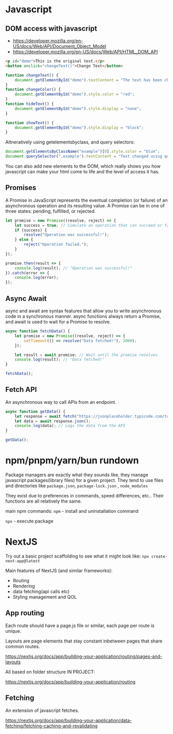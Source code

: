 # Javascript

## DOM access with javascript
* https://developer.mozilla.org/en-US/docs/Web/API/Document_Object_Model
* https://developer.mozilla.org/en-US/docs/Web/API/HTML_DOM_API

``` html
<p id="demo">This is the original text.</p>
<button onclick="changeText()">Change Text</button>
```
```javascript
function changeText() {
    document.getElementById("demo").textContent = "The text has been changed!";
}
function changeColor() {
    document.getElementById("demo").style.color = "red";
}
function hideText() {
    document.getElementById("demo").style.display = "none";
}

function showText() {
    document.getElementById("demo").style.display = "block";
}
```

Altneratively using getelementsbyclass, and query selectors:
```javascript
document.getElementsByClassName("example")[0].style.color = "blue";
document.querySelector(".example").textContent = "Text changed using querySelector!";
```

You can also add new elements to the DOM, which really shows you how javascript can make your html come to life and the level of access it has.

## Promises
A Promise in JavaScript represents the eventual completion (or failure) of an asynchronous operation and its resulting value. A Promise can be in one of three states: pending, fulfilled, or rejected.

``` javascript
let promise = new Promise((resolve, reject) => {
    let success = true; // Simulate an operation that can succeed or fail
    if (success) {
        resolve("Operation was successful!");
    } else {
        reject("Operation failed.");
    }
});

promise.then(result => {
    console.log(result); // "Operation was successful!"
}).catch(error => {
    console.log(error);
});
```
## Async Await
async and await are syntax features that allow you to write asynchronous code in a synchronous manner. async functions always return a Promise, and await is used to wait for a Promise to resolve.

```javascript
async function fetchData() {
    let promise = new Promise((resolve, reject) => {
        setTimeout(() => resolve("Data fetched!"), 2000);
    });

    let result = await promise; // Wait until the promise resolves
    console.log(result); // "Data fetched!"
}

fetchData();
```

## Fetch API
An asynchronous way to call APIs from an endpoint.

```javascript
async function getData() {
    let response = await fetch("https://jsonplaceholder.typicode.com/todos/1");
    let data = await response.json();
    console.log(data); // Logs the data from the API
}

getData();
```


# npm/pnpm/yarn/bun rundown
Package managers are exactly what they sounds like, they manage javascript packages(library files) for a given project.
They tend to use files and directories like `package.json`, `package-lock.json` , `node_modules`

They exist due to preferences in commands, speed differences, etc.. Their functions are all relatively the same.

main npm commands:
`npm` - install and uninstallation command

`npx` - execute package

# NextJS

Try out a basic project scaffolding to see what it might look like:
`npx create-next-app@latest`

Main features of NextJS (and similar frameworks):
* Routing
* Rendering
* data fetching(api calls etc)
* Styling management and QOL

## App routing
Each route should have a page.js file or similar, each page per route is unique.

Layouts are page elements that stay constant inbetween pages that share common routes.

https://nextjs.org/docs/app/building-your-application/routing/pages-and-layouts

All based on folder structure IN PROJECT:

https://nextjs.org/docs/app/building-your-application/routing

## Fetching
An extension of javascript fetches.

https://nextjs.org/docs/app/building-your-application/data-fetching/fetching-caching-and-revalidating

